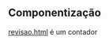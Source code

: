 ## Componentização

[revisao.html](https:////github.com/TheJessicaBohn/VueJS/tree/master/componentes/revisao.html) é um contador
